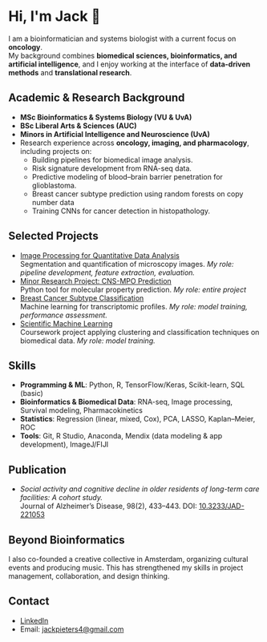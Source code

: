 # Hi, I'm Jack 👋

I am a bioinformatician and systems biologist with a current focus on **oncology**.  
My background combines **biomedical sciences, bioinformatics, and artificial intelligence**, and I enjoy working at the interface of **data-driven methods** and **translational research**.

## Academic & Research Background
- **MSc Bioinformatics & Systems Biology (VU & UvA)**  
- **BSc Liberal Arts & Sciences (AUC)**
- **Minors in Artificial Intelligence and Neuroscience (UvA)** 
- Research experience across **oncology, imaging, and pharmacology**, including projects on:  
  - Building pipelines for biomedical image analysis.  
  - Risk signature development from RNA-seq data.  
  - Predictive modeling of blood–brain barrier penetration for glioblastoma.
  - Breast cancer subtype prediction using random forests on copy number data
  - Training CNNs for cancer detection in histopathology.    

## Selected Projects
- [Image Processing for Quantitative Data Analysis](https://github.com/jackpieters4/Image-Processing-Quantitative-Data-Analysis)  
  Segmentation and quantification of microscopy images. *My role: pipeline development, feature extraction, evaluation.*
- [Minor Research Project: CNS-MPO Prediction](https://github.com/jackpieters4/minor_research_project_BSB)  
  Python tool for molecular property prediction. *My role: entire project*
- [Breast Cancer Subtype Classification](https://github.com/jackpieters4/Bioinformatics-For-Translational-Medicine)  
  Machine learning for transcriptomic profiles. *My role: model training, performance assessment.*
- [Scientific Machine Learning](https://github.com/jackpieters4/Scientific-Machine-Learning)  
  Coursework project applying clustering and classification techniques on biomedical data. *My role: model training.*

## Skills
- **Programming & ML**: Python, R, TensorFlow/Keras, Scikit-learn, SQL (basic)  
- **Bioinformatics & Biomedical Data**: RNA-seq, Image processing, Survival modeling, Pharmacokinetics  
- **Statistics**: Regression (linear, mixed, Cox), PCA, LASSO, Kaplan–Meier, ROC  
- **Tools**: Git, R Studio, Anaconda, Mendix (data modeling & app development), ImageJ/FIJI  

## Publication
- *Social activity and cognitive decline in older residents of long-term care facilities: A cohort study.*  
  Journal of Alzheimer’s Disease, 98(2), 433–443. DOI: [10.3233/JAD-221053](https://doi.org/10.3233/JAD-221053)

## Beyond Bioinformatics
I also co-founded a creative collective in Amsterdam, organizing cultural events and producing music. This has strengthened my skills in project management, collaboration, and design thinking.

## Contact
- [LinkedIn](https://www.linkedin.com/in/jack-pieters-7b3a2b1a0)  
- Email: jackpieters4@gmail.com

